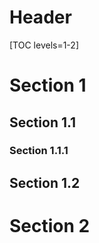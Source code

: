 # Header

[TOC levels=1-2]

# Section 1

## Section 1.1

### Section 1.1.1

## Section 1.2

# Section 2
